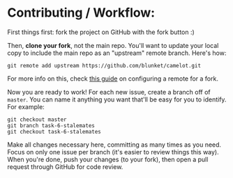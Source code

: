 # Contributing / Workflow:

First things first: fork the project on GitHub with the fork button :)

Then, **clone your fork**, not the main repo.
You'll want to update your local copy to include the main repo as an "upstream" remote branch. Here's how:

```
git remote add upstream https://github.com/blunket/camelot.git
```

For more info on this, check [this guide](https://help.github.com/articles/configuring-a-remote-for-a-fork/) on configuring a remote for a fork.

Now you are ready to work! For each new issue, create a branch off of `master`. You can name it anything you want that'll be easy for you to identify. For example:

```
git checkout master
git branch task-6-stalemates
git checkout task-6-stalemates
```

Make all changes necessary here, committing as many times as you need. Focus on only one issue per branch (it's easier to review things this way).
When you're done, push your changes (to your fork), then open a pull request through GitHub for code review.
